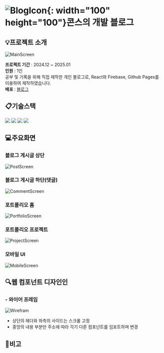 # ![BlogIcon](https://hyeongjun513.github.io/blog/favicon.ico){: width="100" height="100"}콘스의 개발 블로그

## :bulb:프로젝트 소개
![MainScreen](https://firebasestorage.googleapis.com/v0/b/parkdevblog.firebasestorage.app/o/portfolio%2FBlogHome.png?alt=media&token=0aa13b77-5541-4dc5-a4d9-04bea56b94d4)

**프로젝트 기간** : 2024.12 ~ 2025.01<br>
**인원** : 1인 <br>
공부 및 기록을 위해 직접 제작한 개인 블로그로,
React와 Firebase, Github Pages를 이용하여 제작하였습니다. <br>
**배포** : [블로그](https://hyeongjun513.github.io/blog)

## :clipboard:기술스택
<img src="https://img.shields.io/badge/javascript-F7DF1E?style=for-the-badge&logo=javascript&logoColor=black">
<img src="https://img.shields.io/badge/react-61DAFB?style=for-the-badge&logo=react&logoColor=black">
<img src="https://img.shields.io/badge/firebase-FFCA28?style=for-the-badge&logo=firebase&logoColor=white">
<img src="https://img.shields.io/badge/githubpages-181717?style=for-the-badge&logo=github&logoColor=white">

## :computer:주요화면
### 블로그 게시글 상단
![PostScreen](https://firebasestorage.googleapis.com/v0/b/parkdevblog.firebasestorage.app/o/portfolio%2FBlogDetail.png?alt=media&token=e94deb71-5a80-471f-b837-b895d4326ed8)

### 블로그 게시글 하단(댓글)
![CommentScreen](https://firebasestorage.googleapis.com/v0/b/parkdevblog.firebasestorage.app/o/portfolio%2FBlogComments.png?alt=media&token=3ee73895-6398-46d0-b732-463be6983877)

### 포트폴리오 홈
![PortfolioScreen](https://firebasestorage.googleapis.com/v0/b/parkdevblog.firebasestorage.app/o/portfolio%2FBlogPortfolio.png?alt=media&token=09fcd49c-0bb1-416a-8027-3a1f75fe1d85)

### 포트폴리오 프로젝트
![ProjectScreen](https://firebasestorage.googleapis.com/v0/b/parkdevblog.firebasestorage.app/o/portfolio%2FBlogProject.png?alt=media&token=6e8242ea-bbac-4773-9604-cf737c8e868b)

### 모바일 UI
![MobileScreen](https://firebasestorage.googleapis.com/v0/b/parkdevblog.firebasestorage.app/o/portfolio%2FBlogMobile.png?alt=media&token=c1b9db99-3a3c-47e3-a8a2-dd3c282aa1d2)

## :mag:웹 컴포넌트 디자인인
### - 와이어 프레임
![Wirefram](https://firebasestorage.googleapis.com/v0/b/parkdevblog.firebasestorage.app/o/portfolio%2FBlogWireframing.png?alt=media&token=c279715d-dc96-47a3-bd08-3effec15fbda)
- 상단의 헤더와 좌측의 사이드는 스크롤 고정
- 중앙의 내용 부분만 주소에 따라 각기 다른 컴포넌트를 임포트하며 변경

## :notebook:비고
